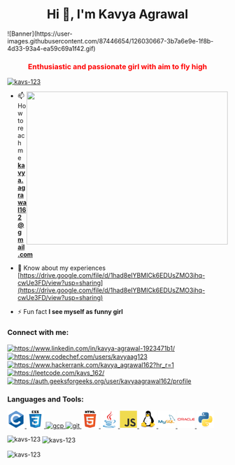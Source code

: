 <h1 align="center">Hi 👋, I'm Kavya Agrawal</h1>
![Banner](https://user-images.githubusercontent.com/87446654/126030667-3b7a6e9e-1f8b-4d33-93a4-ea59c69a1f42.gif)

<h3 align="center"><p style="color:red;">Enthusiastic and passionate girl with aim to fly high</p></h3>
<p align="left"> <a href="https://github.com/ryo-ma/github-profile-trophy"><img src="https://github-profile-trophy.vercel.app/?username=kavs-123" alt="kavs-123" /></a> </p>
<img align="right" width="460" height="350" src="https://res.cloudinary.com/practicaldev/image/fetch/s--2bZIjPGC--/c_limit%2Cf_auto%2Cfl_progressive%2Cq_66%2Cw_880/https://dev-to-uploads.s3.amazonaws.com/i/d4tvukbt5mra37cvwklk.gif">

- 📫 How to reach me **kavya.agrawal162@gmail.com**

- 📄 Know about my experiences [https://drive.google.com/file/d/1had8eIYBMICk6EDUsZMO3ihq-cwUe3FD/view?usp=sharing](https://drive.google.com/file/d/1had8eIYBMICk6EDUsZMO3ihq-cwUe3FD/view?usp=sharing)

- ⚡ Fun fact **I see myself as funny girl**

<h3 align="left">Connect with me:</h3>
<p align="left">
<a href="https://linkedin.com/in/https://www.linkedin.com/in/kavya-agrawal-1923471b1/" target="blank"><img align="center" src="https://raw.githubusercontent.com/rahuldkjain/github-profile-readme-generator/master/src/images/icons/Social/linked-in-alt.svg" alt="https://www.linkedin.com/in/kavya-agrawal-1923471b1/" height="30" width="40" /></a>
<a href="https://www.codechef.com/users/https://www.codechef.com/users/kavyaag123" target="blank"><img align="center" src="https://cdn.jsdelivr.net/npm/simple-icons@3.1.0/icons/codechef.svg" alt="https://www.codechef.com/users/kavyaag123" height="30" width="40" /></a>
<a href="https://www.hackerrank.com/https://www.hackerrank.com/kavya_agrawal162?hr_r=1" target="blank"><img align="center" src="https://raw.githubusercontent.com/rahuldkjain/github-profile-readme-generator/master/src/images/icons/Social/hackerrank.svg" alt="https://www.hackerrank.com/kavya_agrawal162?hr_r=1" height="30" width="40" /></a>
<a href="https://www.leetcode.com/https://leetcode.com/kavs_162/" target="blank"><img align="center" src="https://raw.githubusercontent.com/rahuldkjain/github-profile-readme-generator/master/src/images/icons/Social/leet-code.svg" alt="https://leetcode.com/kavs_162/" height="30" width="40" /></a>
<a href="https://auth.geeksforgeeks.org/user/https://auth.geeksforgeeks.org/user/kavyaagrawal162/profile" target="blank"><img align="center" src="https://raw.githubusercontent.com/rahuldkjain/github-profile-readme-generator/master/src/images/icons/Social/geeks-for-geeks.svg" alt="https://auth.geeksforgeeks.org/user/kavyaagrawal162/profile" height="30" width="40" /></a>
</p>

<h3 align="left">Languages and Tools:</h3>
<p align="left"> <a href="https://www.cprogramming.com/" target="_blank"> <img src="https://raw.githubusercontent.com/devicons/devicon/master/icons/c/c-original.svg" alt="c" width="40" height="40"/> </a> <a href="https://www.w3schools.com/css/" target="_blank"> <img src="https://raw.githubusercontent.com/devicons/devicon/master/icons/css3/css3-original-wordmark.svg" alt="css3" width="40" height="40"/> </a> <a href="https://cloud.google.com" target="_blank"> <img src="https://www.vectorlogo.zone/logos/google_cloud/google_cloud-icon.svg" alt="gcp" width="40" height="40"/> </a> <a href="https://git-scm.com/" target="_blank"> <img src="https://www.vectorlogo.zone/logos/git-scm/git-scm-icon.svg" alt="git" width="40" height="40"/> </a> <a href="https://www.w3.org/html/" target="_blank"> <img src="https://raw.githubusercontent.com/devicons/devicon/master/icons/html5/html5-original-wordmark.svg" alt="html5" width="40" height="40"/> </a> <a href="https://www.java.com" target="_blank"> <img src="https://raw.githubusercontent.com/devicons/devicon/master/icons/java/java-original.svg" alt="java" width="40" height="40"/> </a> <a href="https://developer.mozilla.org/en-US/docs/Web/JavaScript" target="_blank"> <img src="https://raw.githubusercontent.com/devicons/devicon/master/icons/javascript/javascript-original.svg" alt="javascript" width="40" height="40"/> </a> <a href="https://www.linux.org/" target="_blank"> <img src="https://raw.githubusercontent.com/devicons/devicon/master/icons/linux/linux-original.svg" alt="linux" width="40" height="40"/> </a> <a href="https://www.mysql.com/" target="_blank"> <img src="https://raw.githubusercontent.com/devicons/devicon/master/icons/mysql/mysql-original-wordmark.svg" alt="mysql" width="40" height="40"/> </a> <a href="https://www.oracle.com/" target="_blank"> <img src="https://raw.githubusercontent.com/devicons/devicon/master/icons/oracle/oracle-original.svg" alt="oracle" width="40" height="40"/> </a> <a href="https://www.python.org" target="_blank"> <img src="https://raw.githubusercontent.com/devicons/devicon/master/icons/python/python-original.svg" alt="python" width="40" height="40"/> </a> </p>

<p><img align="left" src="https://github-readme-stats.vercel.app/api/top-langs?username=kavs-123&show_icons=true&locale=en&layout=compact" alt="kavs-123" /></p>

<p>&nbsp;<img align="center" src="https://github-readme-stats.vercel.app/api?username=kavs-123&show_icons=true&locale=en" alt="kavs-123" /></p>

<p><img align="center" src="https://github-readme-streak-stats.herokuapp.com/?user=kavs-123&" alt="kavs-123" /></p>



